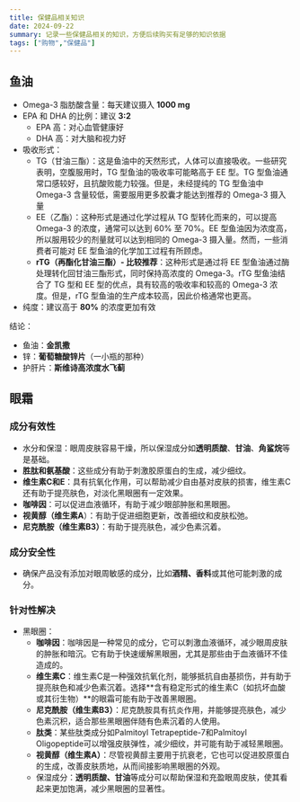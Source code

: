 ```yaml
---
title: 保健品相关知识
date: 2024-09-22
summary: 记录一些保健品相关的知识，方便后续购买有足够的知识依据
tags: ["购物","保健品"]
---
```

## 鱼油
- Omega-3 脂肪酸含量：每天建议摄入 **1000 mg**
- EPA 和 DHA 的比例：建议 **3:2**
	- EPA 高：对心血管健康好
	- DHA 高：对大脑和视力好
- 吸收形式：
	- TG（甘油三酯）：这是鱼油中的天然形式，人体可以直接吸收。一些研究表明，空腹服用时，TG 型鱼油的吸收率可能略高于 EE 型。TG 型鱼油通常口感较好，且抗酸败能力较强。但是，未经提纯的 TG 型鱼油中 Omega-3 含量较低，需要服用更多胶囊才能达到推荐的 Omega-3 摄入量
	- EE（乙酯）：这种形式是通过化学过程从 TG 型转化而来的，可以提高 Omega-3 的浓度，通常可以达到 60% 至 70%。EE 型鱼油因为浓度高，所以服用较少的剂量就可以达到相同的 Omega-3 摄入量。然而，一些消费者可能对 EE 型鱼油的化学加工过程有所顾虑。
	- **rTG（再酯化甘油三酯）- 比较推荐**：这种形式是通过将 EE 型鱼油通过酶处理转化回甘油三酯形式，同时保持高浓度的 Omega-3。rTG 型鱼油结合了 TG 型和 EE 型的优点，具有较高的吸收率和较高的 Omega-3 浓度。但是，rTG 型鱼油的生产成本较高，因此价格通常也更高。
- 纯度：建议高于 **80%** 的浓度更加有效

结论：
- 鱼油：**金凯撒**
- 锌：**葡萄糖酸锌片**（一小瓶的那种）
- 护肝片：**斯维诗高浓度水飞蓟**

## 眼霜
### 成分有效性
- 水分和保湿：眼周皮肤容易干燥，所以保湿成分如**透明质酸**、**甘油**、**角鲨烷**等是基础。
- **胜肽和氨基酸**：这些成分有助于刺激胶原蛋白的生成，减少细纹。
- **维生素C和E**：具有抗氧化作用，可以帮助减少自由基对皮肤的损害，维生素C还有助于提亮肤色，对淡化黑眼圈有一定效果。
- **咖啡因**：可以促进血液循环，有助于减少眼部肿胀和黑眼圈。
- **视黄醇（维生素A**）：有助于促进细胞更新，改善细纹和皮肤松弛。
- **尼克酰胺（维生素B3）**：有助于提亮肤色，减少色素沉着。
### 成分安全性
- 确保产品没有添加对眼周敏感的成分，比如**酒精、香料**或其他可能刺激的成分。
### 针对性解决
- 黑眼圈：
	- **咖啡因**：咖啡因是一种常见的成分，它可以刺激血液循环，减少眼周皮肤的肿胀和暗沉。它有助于快速缓解黑眼圈，尤其是那些由于血液循环不佳造成的。
	- **维生素C**：维生素C是一种强效抗氧化剂，能够抵抗自由基损伤，并有助于提亮肤色和减少色素沉着。选择**含有稳定形式的维生素C（如抗坏血酸或其衍生物）**的眼霜可能有助于改善黑眼圈。
	- **尼克酰胺（维生素B3）**：尼克酰胺具有抗炎作用，并能够提亮肤色，减少色素沉积，适合那些黑眼圈伴随有色素沉着的人使用。
	- **肽类**：某些肽类成分如Palmitoyl Tetrapeptide-7和Palmitoyl Oligopeptide可以增强皮肤弹性，减少细纹，并可能有助于减轻黑眼圈。
	- **视黄醇（维生素A）**：尽管视黄醇主要用于抗衰老，它也可以促进胶原蛋白的生成，改善皮肤质地，从而间接影响黑眼圈的外观。
	- 保湿成分：**透明质酸、甘油**等成分可以帮助保湿和充盈眼周皮肤，使其看起来更加饱满，减少黑眼圈的显著性。